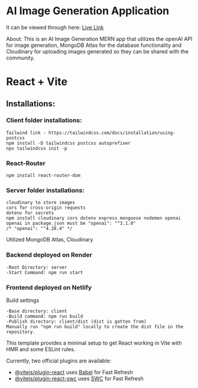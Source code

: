 # AI Image Generation Application

It can be viewed through here: [Live Link](https://ai-image-generationn.netlify.app/) 

About: This is an AI Image Generation MERN app that utilizes the openAI API for image generation, MongoDB Atlas for the database functionality and Cloudinary for uploading images generated so they can be shared with the community.

# React + Vite

## Installations:

### Client folder installations:
```
Tailwind link - https://tailwindcss.com/docs/installation/using-postcss
npm install -D tailwindcss postcss autoprefixer
npx tailwindcss init -p
```

### React-Router
```
npm install react-router-dom
```


### Server folder installations:
```
cloudinary to store images
cors for cross-origin requests
dotenv for secrets
npm install cloudinary cors dotenv express mongoose nodemon openai
openai in package.json must be "openai": "^3.1.0"
/* "openai": "^4.28.4" */
```

Utilized MongoDB Atlas, Cloudinary
### Backend deployed on Render
```
-Root Directory: server
-Start Command: npm run start
```

### Frontend deployed on Netlify
Build settings
```
-Base directory: client
-Build command: npm run build
-Publish directory: client/dist (dist is gotten from)
Manually run "npm run build" locally to create the dist file in the repository.
```

This template provides a minimal setup to get React working in Vite with HMR and some ESLint rules.

Currently, two official plugins are available:

- [@vitejs/plugin-react](https://github.com/vitejs/vite-plugin-react/blob/main/packages/plugin-react/README.md) uses [Babel](https://babeljs.io/) for Fast Refresh
- [@vitejs/plugin-react-swc](https://github.com/vitejs/vite-plugin-react-swc) uses [SWC](https://swc.rs/) for Fast Refresh
